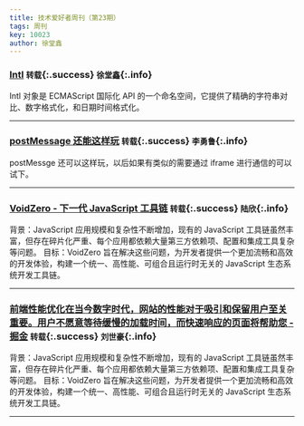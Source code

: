 ```yaml
---
title: 技术爱好者周刊（第23期）
tags: 周刊
key: 10023
author: 徐堂鑫
---
```


### [Intl](https://developer.mozilla.org/zh-CN/docs/Web/JavaScript/Reference/Global_Objects/Intl) `转载`{:.success} `徐堂鑫`{:.info}

Intl 对象是 ECMAScript 国际化 API 的一个命名空间，它提供了精确的字符串对比、数字格式化，和日期时间格式化。

---

### [postMessage 还能这样玩](https://segmentfault.com/a/1190000038252640) `转载`{:.success} `李勇鲁`{:.info}

postMessge 还可以这样玩，以后如果有类似的需要通过 iframe 进行通信的可以试下。

---

### [VoidZero - 下一代 JavaScript 工具链](https://baijiahao.baidu.com/s?id=1812039011439088445&wfr=spider&for=pc) `转载`{:.success} `陆欣`{:.info}

背景：JavaScript 应用规模和复杂性不断增加，现有的 JavaScript 工具链虽然丰富，但存在碎片化严重、每个应用都依赖大量第三方依赖项、配置和集成工具复杂等问题。
目标：VoidZero 旨在解决这些问题，为开发者提供一个更加流畅和高效的开发体验，构建一个统一、高性能、可组合且运行时无关的 JavaScript 生态系统开发工具链。

---

### [前端性能优化在当今数字时代，网站的性能对于吸引和保留用户至关重要。用户不愿意等待缓慢的加载时间，而快速响应的页面将帮助您 - 掘金](https://juejin.cn/post/7363830946908979239) `转载`{:.success} `刘世豪`{:.info}

背景：JavaScript 应用规模和复杂性不断增加，现有的 JavaScript 工具链虽然丰富，但存在碎片化严重、每个应用都依赖大量第三方依赖项、配置和集成工具复杂等问题。
目标：VoidZero 旨在解决这些问题，为开发者提供一个更加流畅和高效的开发体验，构建一个统一、高性能、可组合且运行时无关的 JavaScript 生态系统开发工具链。

---
